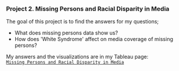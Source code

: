 ### Project 2. Missing Persons and Racial Disparity in Media

The goal of this project is to find the answers for my questions;
- What does missing persons data show us?
- How does 'White Syndrome' affect on media coverage of missing persons?

My answers and the visualizations are in my Tableau page:    
[`Missing Persons and Racial Disparity in Media`](https://public.tableau.com/app/profile/sachie.tran/viz/MissingPersonsandRacialDisparityinMedia/Dashboard1#1) 
